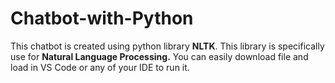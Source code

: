 # Chatbot-with-Python

This chatbot is created using python library **NLTK**. This library is specifically use for  **Natural Language Processing.**
You can easily download file and load in VS Code or any of your IDE to run it.
